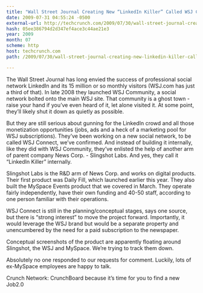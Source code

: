 ```yaml
---
title: "Wall Street Journal Creating New “LinkedIn Killer” Called WSJ Connect"
date: 2009-07-31 04:55:24 -0500
external-url: http://techcrunch.com/2009/07/30/wall-street-journal-creating-new-linkedin-killer-called-wsj-connect/
hash: 05ee386794d2d347ef4ace3c44ae21e3
year: 2009
month: 07
scheme: http
host: techcrunch.com
path: /2009/07/30/wall-street-journal-creating-new-linkedin-killer-called-wsj-connect/

---
```


The Wall Street Journal has long envied the success of professional social network LinkedIn and its 15 million or so monthly visitors (WSJ.com has just a third of that). In late 2008 they launched WSJ Community, a social network bolted onto the main WSJ site. That community is a ghost town - raise your hand if you’ve even heard of it, let alone visited it. At some point, they’ll likely shut it down as quietly as possible.

But they are still serious about gunning for the LinkedIn crowd and all those monetization opportunities (jobs, ads and a heck of a marketing pool for WSJ subscriptions). They’ve been working on a new social network, to be called WSJ Connect, we’ve confirmed. And instead of building it internally, like they did with WSJ Community, they’ve enlisted the help of another arm of parent company News Corp. - Slingshot Labs. And yes, they call it “LinkedIn Killer” internally.

Slingshot Labs is the R&D arm of News Corp. and works on digital products. Their first product was Daily Fill, which launched earlier this year. They also built the MySpace Events product that we covered in March. They operate fairly independently, have their own funding and 40-50 staff, according to one person familiar with their operations.

WSJ Connect is still in the planning/conceptual stages, says one source, but there is “strong interest” to move the project forward. Importantly, it would leverage the WSJ brand but would be a separate property and unencumbered by the need for a paid subscription to the newspaper.

Conceptual screenshots of the product are apparently floating around Slingshot, the WSJ and MySpace. We’re trying to track them down.

Absolutely no one responded to our requests for comment. Luckily, lots of ex-MySpace employees are happy to talk.

Crunch Network:  CrunchBoard because it’s time for you to find a new Job2.0






    

